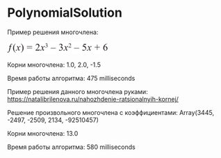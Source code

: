 # PolynomialSolution

Пример решения многочлена:

![img.png](img.png)

Корни многочлена: 1.0, 2.0, -1.5

Время работы алгоритма: 475 milliseconds

Пример решения данного многочлена руками: https://natalibrilenova.ru/nahozhdenie-ratsionalnyih-kornej/

Решение произвольного многочлена с коэффициентами:
Array(3445, -2497, -2509, 2134, -92510457)

Корни многочлена: 13.0

Время работы алгоритма: 580 milliseconds
